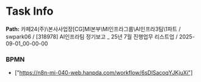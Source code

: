 # Task Info

**Path:** 카페24(주)\본사사업장\[CG]MI본부\MI인프라그룹\AI인프라3팀\1파트 / swpark06 / [318978] AI인프라팀 정기보고 _ 25년 7월 진행업무 리스트업 / 2025-09-01_00-00-00

### BPMN
- ["https://n8n-mi-040-web.hanpda.com/workflow/6sDlSacoqYJKjuXi"]

